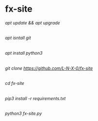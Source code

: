 # fx-site

###### apt update && apt upgrade
###### apt isntall git
###### apt install python3
###### git clone https://github.com/L-N-X-0/fx-site
###### cd fx-site
###### pip3 install -r requirements.txt
###### python3 fx-site.py
